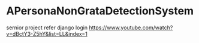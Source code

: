 # APersonaNonGrataDetectionSystem
sernior project
refer django login https://www.youtube.com/watch?v=dBctY3-Z5hY&list=LL&index=1
